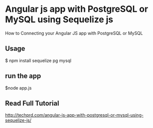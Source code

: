 # Angular js app with PostgreSQL or MySQL using Sequelize js

How to Connecting your Angular JS app with PostgreSQL or MySQL

## Usage

$ npm install sequelize pg mysql
 
## run the app
$node app.js

## Read Full Tutorial
http://techprd.com/angular-js-app-with-postgresql-or-mysql-using-sequelize-js/
